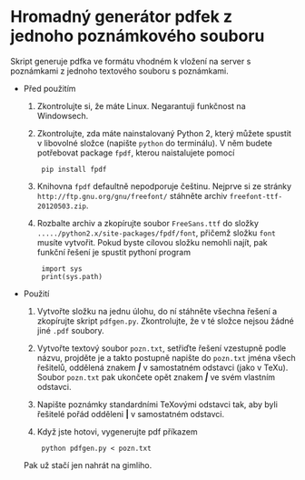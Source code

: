 # Hromadný generátor pdfek z jednoho poznámkového souboru

Skript generuje pdfka ve formátu vhodném k vložení na server s poznámkami z jednoho textového souboru s poznámkami.

- Před použitím
	1. Zkontrolujte si, že máte Linux. Negarantuji funkčnost na Windowsech.
	2. Zkontrolujte, zda máte nainstalovaný Python 2, který můžete spustit v libovolné složce (napište `python` do terminálu). V něm budete potřebovat package `fpdf`, kterou naistalujete pomocí
	
			pip install fpdf

	3. Knihovna `fpdf` defaultně nepodporuje češtinu. Nejprve si ze stránky `http://ftp.gnu.org/gnu/freefont/` stáhněte archiv `freefont-ttf-20120503.zip`.
	4. Rozbalte archiv a zkopírujte soubor `FreeSans.ttf` do složky `...../python2.x/site-packages/fpdf/font`, přičemž složku `font` musíte vytvořit. Pokud byste cílovou složku nemohli najít, pak funkční řešení je spustit pythoní program
	
			import sys
			print(sys.path)
			
	
- Použití
	1. Vytvořte složku na jednu úlohu, do ní stáhněte všechna řešení a zkopírujte skript `pdfgen.py`. Zkontrolujte, že v té složce nejsou žádné jiné `.pdf` soubory.
	2. Vytvořte textový soubor `pozn.txt`, setřiďte řešení vzestupně podle názvu, projděte je a takto postupně napište do `pozn.txt` jména všech řešitelů, oddělená znakem ***|*** v samostatném odstavci (jako v TeXu). Soubor `pozn.txt` pak ukončete opět znakem ***|*** ve svém vlastním odstavci.
	3. Napište poznámky standardními TeXovými odstavci tak, aby byli řešitelé pořád odděleni **|** v samostatném odstavci.
	4. Když jste hotovi, vygenerujte pdf příkazem
	
			python pdfgen.py < pozn.txt
		
	Pak už stačí jen nahrát na gimliho.
